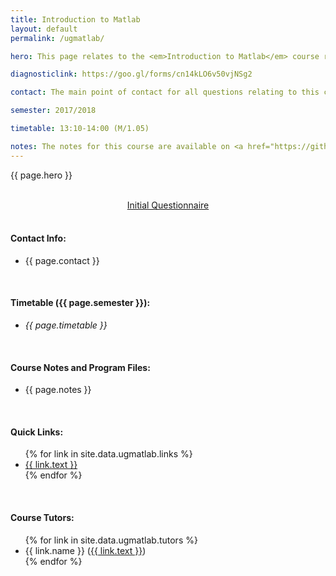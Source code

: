 ```yaml
---
title: Introduction to Matlab
layout: default
permalink: /ugmatlab/

hero: This page relates to the <em>Introduction to Matlab</em> course running at Cardiff School of Maths since 2016. Course notes and program files are currently available to download via the repository and will be updated as new material is added. Students are encouraged to download and edit the files as they see fit, but solutions should always be attempted first before peeking at the answers!

diagnosticlink: https://goo.gl/forms/cn14kLO6v50vjNSg2

contact: The main point of contact for all questions relating to this course will be <a href="/contact" target="_blank">Alex Mackay</a> (<a href="mailto:MackayA1@cardiff.ac.uk" target="_blank">MackayA1@cardiff.ac.uk</a>). Support will be provided via the Maths Support service which runs 11am-1pm every day during term-time in M/0.37.

semester: 2017/2018

timetable: 13:10-14:00 (M/1.05)

notes: The notes for this course are available on <a href="https://github.com/Scott3142/ugmatlab" target="_blank">github</a> where you will find main.pdf in the docs/ directory. The Matlab program files which relate to the tasks in the notes are included in the programs/ directory. These programs have been tested on Matlab R2016a but should work on all other versions of Matlab. They should also work on GNU Octave, but this is untested.
---
```


<p>{{ page.hero }}</p>
<br/>

<center>
<a href="{{ page.diagnosticlink }}" target="_blank" class="btn btn-ghost">Initial Questionnaire</a>
<br/><br/>
</center>

<h4>Contact Info:</h4>
<ul>
  <li>{{ page.contact }}</li>
</ul>
<br/>

<h4>Timetable ({{ page.semester }}):</h4>
<ul>
<li><em>{{ page.timetable }}</em></li>
</ul>
<br/>

<h4>Course Notes and Program Files:</h4>
<ul>
  <li>{{ page.notes }}</li>
</ul>
<br/>
<h4>Quick Links:</h4>
<ul>
  {% for link in site.data.ugmatlab.links %}
    <li><a href="{{ link.url }}" target="_blank">{{ link.text }}</a></li>
  {% endfor %}
</ul>
<br/>

<h4>Course Tutors:</h4>
<ul>
  {% for link in site.data.ugmatlab.tutors %}
    <li>{{ link.name }} (<a href="{{ link.url }}">{{ link.text }}</a>)</li>
  {% endfor %}
</ul>


